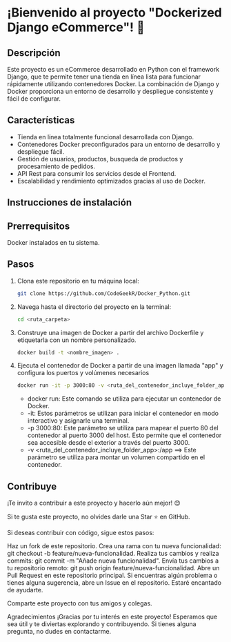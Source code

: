 # ¡Bienvenido al proyecto "Dockerized Django eCommerce"! 🚀

## Descripción

Este proyecto es un eCommerce desarrollado en Python con el framework Django, que te permite tener una tienda en línea lista para funcionar rápidamente utilizando contenedores Docker. La combinación de Django y Docker proporciona un entorno de desarrollo y despliegue consistente y fácil de configurar.

## Características

- Tienda en línea totalmente funcional desarrollada con Django.
- Contenedores Docker preconfigurados para un entorno de desarrollo y despliegue fácil.
- Gestión de usuarios, productos, busqueda de productos y procesamiento de pedidos.
- API Rest para consumir los servicios desde el Frontend.
- Escalabilidad y rendimiento optimizados gracias al uso de Docker.

## Instrucciones de instalación

## Prerrequisitos

Docker instalados en tu sistema.

## Pasos

1. Clona este repositorio en tu máquina local:

   ```bash copyable
   git clone https://github.com/CodeGeekR/Docker_Python.git

   ```

2. Navega hasta el directorio del proyecto en la terminal:

   ```bash copyable
   cd <ruta_carpeta>
   ```

3. Construye una imagen de Docker a partir del archivo Dockerfile y etiquetarla con un nombre personalizado.

   ```bash copyable
   docker build -t <nombre_imagen> .
   ```

4. Ejecuta el contenedor de Docker a partir de una imagen llamada "app" y configura los puertos y volúmenes necesarios

   ```bash copyable
   docker run -it -p 3000:80 -v <ruta_del_contenedor_incluye_folder_app>:/app <nombre_imagen>
   ```

   - docker run: Este comando se utiliza para ejecutar un contenedor de Docker.
   - -it: Estos parámetros se utilizan para iniciar el contenedor en modo interactivo y asignarle una terminal.
   - -p 3000:80: Este parámetro se utiliza para mapear el puerto 80 del contenedor al puerto 3000 del host. Esto permite que el contenedor sea accesible desde el exterior a través del puerto 3000.
   - -v <ruta_del_contenedor_incluye_folder_app>:/app ==> Este parámetro se utiliza para montar un volumen compartido en el contenedor.

## Contribuye

¡Te invito a contribuir a este proyecto y hacerlo aún mejor! 😊

Si te gusta este proyecto, no olvides darle una Star ⭐️ en GitHub.

Si deseas contribuir con código, sigue estos pasos:

Haz un fork de este repositorio.
Crea una rama con tu nueva funcionalidad: git checkout -b feature/nueva-funcionalidad.
Realiza tus cambios y realiza commits: git commit -m "Añade nueva funcionalidad".
Envía tus cambios a tu repositorio remoto: git push origin feature/nueva-funcionalidad.
Abre un Pull Request en este repositorio principal.
Si encuentras algún problema o tienes alguna sugerencia, abre un Issue en el repositorio. Estaré encantado de ayudarte.

Comparte este proyecto con tus amigos y colegas.

Agradecimientos
¡Gracias por tu interés en este proyecto! Esperamos que sea útil y te diviertas explorando y contribuyendo. Si tienes alguna pregunta, no dudes en contactarme.
